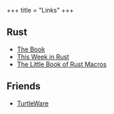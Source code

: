 +++
title = "Links"
+++

## Rust
* [The Book](https://doc.rust-lang.org/book/)
* [This Week in Rust](https://this-week-in-rust.org/)
* [The Little Book of Rust Macros](https://danielkeep.github.io/tlborm/book/index.html)

## Friends
* [TurtleWare](http://turtleware.eu/)